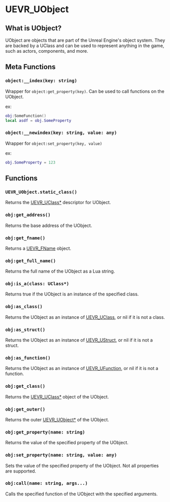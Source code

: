 # UEVR_UObject

## What is UObject?

UObject are objects that are part of the Unreal Engine's object system. They are backed by a UClass and can be used to represent anything in the game, such as actors, components, and more.

## Meta Functions

### `object:__index(key: string)`

Wrapper for `object:get_property(key)`. Can be used to call functions on the UObject.

ex:
```lua
obj:SomeFunction()
local asdf = obj.SomeProperty
```

### `object:__newindex(key: string, value: any)`

Wrapper for `object:set_property(key, value)`

ex:
```lua
obj.SomeProperty = 123
```

## Functions

### `UEVR_UObject.static_class()`

Returns the [UEVR_UClass*](UClass.md) descriptor for UObject.

### `obj:get_address()`

Returns the base address of the UObject.


### `obj:get_fname()`

Returns a [UEVR_FName](FName.md) object.

### `obj:get_full_name()`

Returns the full name of the UObject as a Lua string.

### `obj:is_a(class: UClass*)`

Returns true if the UObject is an instance of the specified class.

### `obj:as_class()`

Returns the UObject as an instance of [UEVR_UClass](UClass.md), or nil if it is not a class.

### `obj:as_struct()`

Returns the UObject as an instance of [UEVR_UStruct](UStruct.md), or nil if it is not a struct.

### `obj:as_function()`

Returns the UObject as an instance of [UEVR_UFunction](UFunction.md), or nil if it is not a function.

### `obj:get_class()`

Returns the [UEVR_UClass*](UClass.md) object of the UObject.

### `obj:get_outer()`

Returns the outer [UEVR_UObject*](UObject.md) of the UObject.

### `obj:get_property(name: string)`

Returns the value of the specified property of the UObject.

### `obj:set_property(name: string, value: any)`

Sets the value of the specified property of the UObject. Not all properties are supported.

### `obj:call(name: string, args...)`

Calls the specified function of the UObject with the specified arguments.
